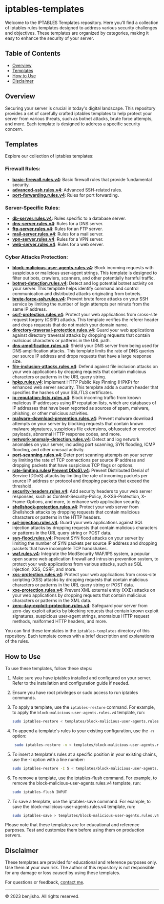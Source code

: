 # iptables-templates

Welcome to the IPTABLES Templates repository. Here you'll find a collection of iptables rules templates designed to address various security challenges and objectives. These templates are organized by categories, making it easy to enhance the security of your server.

## Table of Contents

- [Overview](#overview)
- [Templates](#templates)
- [How to Use](#how-to-use)
- [Disclaimer](#disclaimer)

## Overview

Securing your server is crucial in today's digital landscape. This repository provides a set of carefully crafted iptables templates to help protect your server from various threats, such as botnet attacks, brute force attempts, and more. Each template is designed to address a specific security concern.

## Templates

Explore our collection of iptables templates:

### Firewall Rules:

- [**basic-firewall.rules.v4**](firewall-rules/basic-firewall.rules.v4): Basic firewall rules that provide fundamental security.
- [**advanced-ssh.rules.v4**](firewall-rules/advanced-ssh.rules.v4): Advanced SSH-related rules.
- [**port-forwarding.rules.v4**](firewall-rules/port-forwarding.rules.v4): Rules for port forwarding.

### Server-Specific Rules:

- [**db-server.rules.v4**](server-specific-rules/db-server.rules.v4): Rules specific to a database server.
- [**dns-server.rules.v4**](server-specific-rules/dns-server.rules.v4): Rules for a DNS server.
- [**ftp-server.rules.v4**](server-specific-rules/ftp-server.rules.v4): Rules for an FTP server.
- [**mail-server.rules.v4**](server-specific-rules/mail-server.rules.v4): Rules for a mail server.
- [**vpn-server.rules.v4**](server-specific-rules/vpn-server.rules.v4): Rules for a VPN server.
- [**web-server.rules.v4**](server-specific-rules/web-server.rules.v4): Rules for a web server.

### Cyber Attacks Protection:

- [**block-malicious-user-agents.rules.v4**](cyber-attacks-protection/block-malicious-user-agents.rules.v4): Block incoming requests with suspicious or malicious user-agent strings. This template is designed to filter out bots, crawlers, scanners, and other potentially harmful traffic.
- [**botnet-detection.rules.v4**](cyber-attacks-protection/botnet-detection.rules.v4): Detect and log potential botnet activity on your server. This template helps identify command and control communication and distributed attacks originating from botnets.
- [**brute-force-ssh.rules.v4**](cyber-attacks-protection/brute-force-ssh.rules.v4): Prevent brute force attacks on your SSH service by limiting the number of login attempts per minute from the same IP address.
- [**csrf-protection.rules.v4**](cyber-attacks-protection/csrf-protection.rules.v4): Protect your web applications from cross-site request forgery (CSRF) attacks. This template verifies the referer header and drops requests that do not match your domain name.
- [**directory-traversal-protection.rules.v4**](cyber-attacks-protection/directory-traversal-protection.rules.v4): Guard your web applications against directory traversal attacks by dropping requests that contain malicious characters or patterns in the URL path.
- [**dns-amplification.rules.v4**](cyber-attacks-protection/dns-amplification.rules.v4): Shield your DNS server from being used for DNS amplification attacks. This template limits the rate of DNS queries per source IP address and drops requests that have a large response size.
- [**file-inclusion-attacks.rules.v4**](cyber-attacks-protection/file-inclusion-attacks.rules.v4): Defend against file inclusion attacks on your web applications by dropping requests that contain malicious characters or patterns in the URL query string.
- [**hpkp.rules.v4**](cyber-attacks-protection/hpkp.rules.v4): Implement HTTP Public Key Pinning (HPKP) for enhanced web server security. This template adds a custom header that specifies the hashes of your SSL/TLS certificates.
- [**ip-reputation-lists.rules.v4**](cyber-attacks-protection/ip-reputation-lists.rules.v4): Block incoming traffic from known malicious IP addresses using IP reputation lists, which are databases of IP addresses that have been reported as sources of spam, malware, phishing, or other malicious activities.
- [**malware-download-prevention.rules.v4**](cyber-attacks-protection/malware-download-prevention.rules.v4): Prevent malware download attempts on your server by blocking requests that contain known malware signatures, suspicious file extensions, obfuscated or encoded payloads, abnormal HTTP response codes, and more.
- [**network-anomaly-detection.rules.v4**](cyber-attacks-protection/network-anomaly-detection.rules.v4): Detect and log network anomalies on your server, including port scanning, SYN flooding, ICMP flooding, and other unusual activity.
- [**port-scanning.rules.v4**](cyber-attacks-protection/port-scanning.rules.v4): Deter port scanning attempts on your server by limiting the rate of TCP connections per source IP address and dropping packets that have suspicious TCP flags or options.
- [**rate-limiting.rules(Prevent DDoS).v4**](cyber-attacks-protection/rate-limiting.rules(Prevent%20DDoS).v4): Prevent Distributed Denial of Service (DDoS) attacks by limiting the rate of incoming packets per source IP address or protocol and dropping packets that exceed the threshold.
- [**security-headers.rules.v4**](cyber-attacks-protection/security-headers.rules.v4): Add security headers to your web server responses, such as Content-Security-Policy, X-XSS-Protection, X-Frame-Options, and more, to enhance web application security.
- [**shellshock-protection.rules.v4**](cyber-attacks-protection/shellshock-protection.rules.v4): Protect your web server from Shellshock attacks by dropping requests that contain malicious characters or patterns in the HTTP headers.
- [**sql-injection.rules.v4**](cyber-attacks-protection/sql-injection.rules.v4): Guard your web applications against SQL injection attacks by dropping requests that contain malicious characters or patterns in the URL query string or POST data.
- [**syn-flood.rules.v4**](cyber-attacks-protection/syn-flood.rules.v4): Prevent SYN flood attacks on your server by limiting the number of SYN packets per source IP address and dropping packets that have incomplete TCP handshakes.
- [**waf.rules.v4**](cyber-attacks-protection/waf.rules.v4): Integrate the ModSecurity WAF/IPS system, a popular open source web application firewall and intrusion prevention system, to protect your web applications from various attacks, such as SQL injection, XSS, CSRF, and more.
- [**xss-protection.rules.v4**](cyber-attacks-protection/xss-protection.rules.v4): Protect your web applications from cross-site scripting (XSS) attacks by dropping requests that contain malicious characters or patterns in the URL query string or POST data.
- [**xxe-protection.rules.v4**](cyber-attacks-protection/xxe-protection.rules.v4): Prevent XML external entity (XXE) attacks on your web applications by dropping requests that contain malicious characters or patterns in the XML data.
- [**zero-day-exploit-protection.rules.v4**](cyber-attacks-protection/zero-day-exploit-protection.rules.v4): Safeguard your server from zero-day exploit attacks by blocking requests that contain known exploit signatures, suspicious user-agent strings, anomalous HTTP request methods, malformed HTTP headers, and more.

You can find these templates in the `iptables-templates` directory of this repository. Each template comes with a brief description and explanations of the rules.

## How to Use

To use these templates, follow these steps:

1. Make sure you have iptables installed and configured on your server. Refer to the installation and configuration guide if needed.

2. Ensure you have root privileges or sudo access to run iptables commands.

3. To apply a template, use the `iptables-restore` command. For example, to apply the `block-malicious-user-agents.rules.v4` template, run:
   ```bash
   sudo iptables-restore < templates/block-malicious-user-agents.rules.v4
   ```

4. To append a template's rules to your existing configuration, use the -n option:
   ```bash
    sudo iptables-restore -n < templates/block-malicious-user-agents.rules.v4
    ```

5. To insert a template's rules at a specific position in your existing chains, use the -I option with a line number:
   ```bash
   sudo iptables-restore -I 5 < templates/block-malicious-user-agents.rules.v4
   ```

6. To remove a template, use the iptables-flush command. For example, to remove the block-malicious-user-agents.rules.v4 template, run:
   ```bash
   sudo iptables-flush INPUT
   ```

7. To save a template, use the iptables-save command. For example, to save the block-malicious-user-agents.rules.v4 template, run:
   ```bash
   sudo iptables-save > templates/block-malicious-user-agents.rules.v4
   ```
Please note that these templates are for educational and reference purposes. Test and customize them before using them on production servers.

## Disclaimer

These templates are provided for educational and reference purposes only. Use them at your own risk. The author of this repository is not responsible for any damage or loss caused by using these templates.

For questions or feedback, [contact me](https://linktr.ee/benjisho).

---
&copy; 2023 benjisho. All rights reserved.
